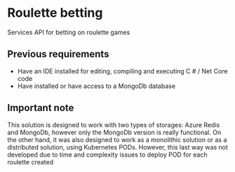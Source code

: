 # Roulette betting
Services API for betting on roulette games

## Previous requirements
- Have an IDE installed for editing, compiling and executing C # / Net Core code
- Have installed or have access to a MongoDb database

## Important note

This solution is designed to work with two types of storages: Azure Redis and MongoDb, however only the MongoDb version is really functional.
On the other hand, it was also designed to work as a monolithic solution or as a distributed solution, using Kubernetes PODs. However, this last way was not developed due to time and complexity issues to deploy POD for each roulette created
